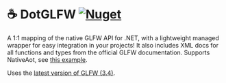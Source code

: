 # ☕ DotGLFW [![Nuget](https://img.shields.io/nuget/v/DotGLFW)](https://www.nuget.org/packages/DotGLFW)

A 1:1 mapping of the native GLFW API for .NET, with a lightweight managed wrapper for easy integration in your projects! It also includes XML docs for all functions and types from the official GLFW documentation. Supports NativeAot, see [this example](DotGLFW.NugetAotExample/).

Uses the [latest version of GLFW (3.4)](https://github.com/glfw/glfw/releases/tag/3.4).
